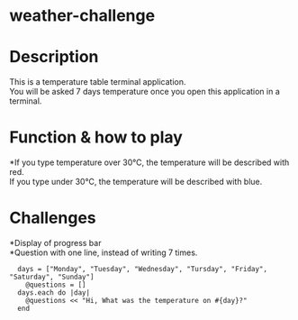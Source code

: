 # weather-challenge
# Description  
  This is a temperature table terminal application.  
  You will be asked 7 days temperature once you open this application in a terminal.  

# Function & how to play  
  *If you type temperature over 30℃, the temperature will be described with red.  
   If you type under 30℃, the temperature will be described with blue.  

# Challenges
  *Display of progress bar  
  *Question with one line, instead of writing 7 times.  

      days = ["Monday", "Tuesday", "Wednesday", "Tursday", "Friday", "Saturday", "Sunday"]
        @questions = []
      days.each do |day|
        @questions << "Hi, What was the temperature on #{day}?"
      end
